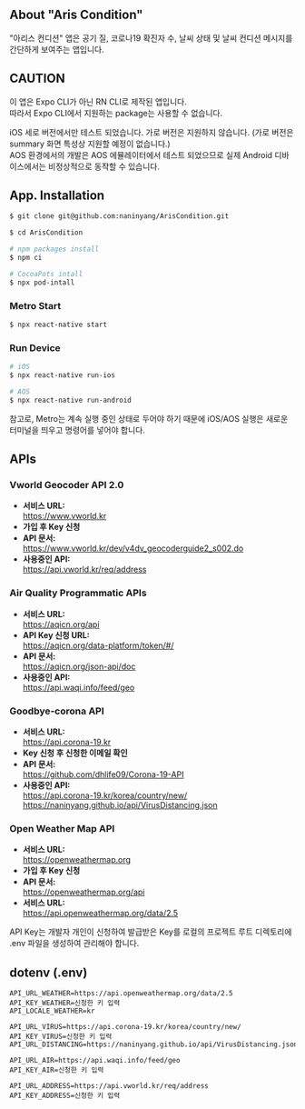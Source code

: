 ## About "Aris Condition"
"아리스 컨디션" 앱은 공기 질, 코로나19 확진자 수, 날씨 상태 및 날씨 컨디션 메시지를 간단하게 보여주는 앱입니다.

## CAUTION
이 앱은 Expo CLI가 아닌 RN CLI로 제작된 앱입니다.  
따라서 Expo CLI에서 지원하는 package는 사용할 수 없습니다.

iOS 세로 버전에서만 테스트 되었습니다. 가로 버전은 지원하지 않습니다. (가로 버전은 summary 화면 특성상 지원할 예정이 없습니다.)  
AOS 환경에서의 개발은 AOS 에뮬레이터에서 테스트 되었으므로 실제 Android 디바이스에서는 비정상적으로 동작할 수 있습니다.  

## App. Installation
```Bash
$ git clone git@github.com:naninyang/ArisCondition.git

$ cd ArisCondition

# npm packages install
$ npm ci

# CocoaPots intall
$ npx pod-intall
```

### Metro Start
```bash
$ npx react-native start
```

### Run Device
```bash
# iOS
$ npx react-native run-ios

# AOS
$ npx react-native run-android
```

참고로, Metro는 계속 실행 중인 상태로 두어야 하기 때문에 iOS/AOS 실행은 새로운 터미널을 띄우고 명령어를 넣어야 합니다.

## APIs
### Vworld Geocoder API 2.0
* **서비스 URL:**  
https://www.vworld.kr
* **가입 후 Key 신청**
* **API 문서:**  
https://www.vworld.kr/dev/v4dv_geocoderguide2_s002.do
* **사용중인 API:**  
https://api.vworld.kr/req/address

### Air Quality Programmatic APIs
* **서비스 URL:**  
https://aqicn.org/api
* **API Key 신청 URL:**  
https://aqicn.org/data-platform/token/#/
* **API 문서:**  
https://aqicn.org/json-api/doc
* **사용중인 API:**  
https://api.waqi.info/feed/geo

### Goodbye-corona API
* **서비스 URL:**  
https://api.corona-19.kr
* **Key 신청 후 신청한 이메일 확인**
* **API 문서:**  
https://github.com/dhlife09/Corona-19-API
* **사용중인 API:**  
https://api.corona-19.kr/korea/country/new/  
https://naninyang.github.io/api/VirusDistancing.json

### Open Weather Map API
* **서비스 URL:**  
https://openweathermap.org
* **가입 후 Key 신청**
* **API 문서:**  
https://openweathermap.org/api
* **서비스 URL:**  
https://api.openweathermap.org/data/2.5

API Key는 개발자 개인이 신청하여 발급받은 Key를 로컬의 프로젝트 루트 디렉토리에 .env 파일을 생성하여 관리해야 합니다.

## dotenv (.env)
```text
API_URL_WEATHER=https://api.openweathermap.org/data/2.5
API_KEY_WEATHER=신청한 키 입력
API_LOCALE_WEATHER=kr

API_URL_VIRUS=https://api.corona-19.kr/korea/country/new/
API_KEY_VIRUS=신청한 키 입력
API_URL_DISTANCING=https://naninyang.github.io/api/VirusDistancing.json

API_URL_AIR=https://api.waqi.info/feed/geo
API_KEY_AIR=신청한 키 입력

API_URL_ADDRESS=https://api.vworld.kr/req/address
API_KEY_ADDRESS=신청한 키 입력
```
